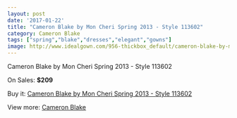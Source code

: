 ```yaml
---
layout: post
date: '2017-01-22'
title: "Cameron Blake by Mon Cheri Spring 2013 - Style 113602"
category: Cameron Blake
tags: ["spring","blake","dresses","elegant","gowns"]
image: http://www.idealgown.com/956-thickbox_default/cameron-blake-by-mon-cheri-spring-2013-style-113602.jpg
---
```

Cameron Blake by Mon Cheri Spring 2013 - Style 113602

On Sales: **$209**
<a href="https://www.idealgown.com/en/cameron-blake/429-cameron-blake-by-mon-cheri-spring-2013-style-113602.html"><amp-img layout="responsive" width="600" height="600" src="//www.idealgown.com/956-thickbox_default/cameron-blake-by-mon-cheri-spring-2013-style-113602.jpg" alt="Cameron Blake by Mon Cheri Spring 2013 - Style 113602 0" /></a>
<a href="https://www.idealgown.com/en/cameron-blake/429-cameron-blake-by-mon-cheri-spring-2013-style-113602.html"><amp-img layout="responsive" width="600" height="600" src="//www.idealgown.com/957-thickbox_default/cameron-blake-by-mon-cheri-spring-2013-style-113602.jpg" alt="Cameron Blake by Mon Cheri Spring 2013 - Style 113602 1" /></a>

Buy it: [Cameron Blake by Mon Cheri Spring 2013 - Style 113602](https://www.idealgown.com/en/cameron-blake/429-cameron-blake-by-mon-cheri-spring-2013-style-113602.html "Cameron Blake by Mon Cheri Spring 2013 - Style 113602")

View more: [Cameron Blake](https://www.idealgown.com/en/7-cameron-blake "Cameron Blake")